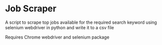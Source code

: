 # Job Scraper

A script to scrape top jobs available for the required search keyword using selenium webdriver in python and write it to a csv file 

Requires Chrome webdriver and selenium package

